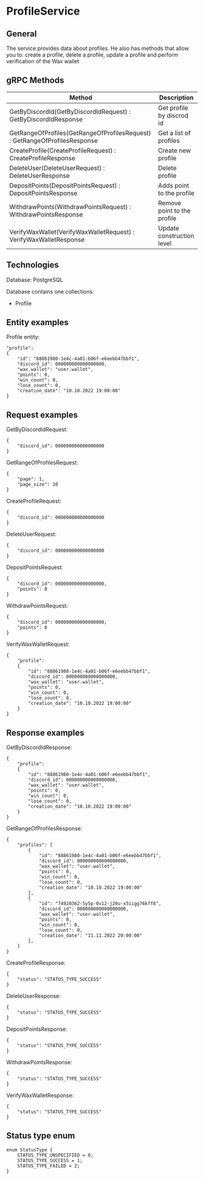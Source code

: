 # ProfileService

<h2>General</h2>

The service provides data about profiles. He also has methods that allow you to: create a profile, delete a profile, update a profile and perform verification of the Wax wallet

<h2>gRPC Methods</h2>

| Method | Description |
| ------ | ------ |
| GetByDiscordId(GetByDiscordIdRequest) : GetByDiscordIdResponse | Get profile by discrod id |
| GetRangeOfProfiles(GetRangeOfProfilesRequest) : GetRangeOfProfilesResponse | Get a list of profiles |
| CreateProfile(CreateProfileRequest) : CreateProfileResponse | Create new profile |
| DeleteUser(DeleteUserRequest) : DeleteUserResponse | Delete profile |
| DepositPoints(DepositPointsRequest) : DepositPointsResponse | Adds point to the profile |
| WithdrawPoints(WithdrawPointsRequest) : WithdrawPointsResponse | Remove point to the profile |
| VerifyWaxWallet(VerifyWaxWalletRequest) : VerifyWaxWalletResponse | Update construction level |

<h2>Technologies</h2>

Database: PostgreSQL

Database contains one collections:

- Profile

<h2>Entity examples</h2>

Profile entity:

```
"profile": 
{
	"id": "88861980-1e4c-4a01-b06f-e6eebb47bbf1",
	"discord_id": 000000000000000000,
	"wax_wallet": "user.wallet",
	"points": 0,
	"win_count": 0,
	"lose_count": 0,
	"creation_date": "10.10.2022 19:00:00"
}
```

<h2>Request examples</h2>

GetByDiscordIdRequest:

```
{
	"discord_id": 000000000000000000
}
```

GetRangeOfProfilesRequest:

```
{
	"page": 1,
	"page_size": 10
}
```

CreateProfileRequest:

```
{
	"discord_id": 000000000000000000
}
```

DeleteUserRequest:

```
{
	"discord_id": 000000000000000000
}
```

DepositPointsRequest:

```
{
	"discord_id": 000000000000000000,
	"points": 0
}
```

WithdrawPointsRequest:

```
{
	"discord_id": 000000000000000000,
	"points": 0
}
```

VerifyWaxWalletRequest:

```
{
	"profile": 
	{
		"id": "88861980-1e4c-4a01-b06f-e6eebb47bbf1",
		"discord_id": 000000000000000000,
		"wax_wallet": "user.wallet",
		"points": 0,
		"win_count": 0,
		"lose_count": 0,
		"creation_date": "10.10.2022 19:00:00"
	}
}
```

<h2>Response examples</h2>

GetByDiscordIdResponse:

```
{
	"profile": 
	{
		"id": "88861980-1e4c-4a01-b06f-e6eebb47bbf1",
		"discord_id": 000000000000000000,
		"wax_wallet": "user.wallet",
		"points": 0,
		"win_count": 0,
		"lose_count": 0,
		"creation_date": "10.10.2022 19:00:00"
	}
}
```

GetRangeOfProfilesResponse:

```
{
	"profiles": [
		{
			"id": "88861980-1e4c-4a01-b06f-e6eebb47bbf1",
			"discord_id": 000000000000000000,
			"wax_wallet": "user.wallet",
			"points": 0,
			"win_count": 0,
			"lose_count": 0,
			"creation_date": "10.10.2022 19:00:00"
		},
		{
			"id": "74920362-5y5p-0v12-j20u-x5iigg76kff8",
			"discord_id": 000000000000000000,
			"wax_wallet": "user.wallet",
			"points": 0,
			"win_count": 0,
			"lose_count": 0,
			"creation_date": "11.11.2022 20:00:00"
		},
	]
}
```

CreateProfileResponse:

```
{
	"status": "STATUS_TYPE_SUCCESS"
}
```

DeleteUserResponse:

```
{
	"status": "STATUS_TYPE_SUCCESS"
}
```

DepositPointsResponse:

```
{
	"status": "STATUS_TYPE_SUCCESS"
}
```

WithdrawPointsResponse:

```
{
	"status": "STATUS_TYPE_SUCCESS"
}
```

VerifyWaxWalletResponse:

```
{
	"status": "STATUS_TYPE_SUCCESS"
}
```

<h2>Status type enum</h2>

```
enum StatusType {
	STATUS_TYPE_UNSPECIFIED = 0;
	STATUS_TYPE_SUCCESS = 1;
	STATUS_TYPE_FAILED = 2;
}
```